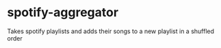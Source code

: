 # spotify-aggregator
Takes spotify playlists and adds their songs to a new playlist in a shuffled order
